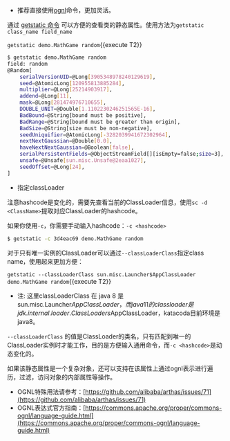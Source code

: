 - 推荐直接使用[ognl](https://arthas.aliyun.com/doc/arthas-tutorials.html?language=cn&id=ognl)命令，更加灵活。

通过 [getstatic 命令](https://arthas.aliyun.com/doc/getstatic.html) 可以方便的查看类的静态属性。使用方法为`getstatic class_name field_name`

`getstatic demo.MathGame random`{{execute T2}}

```bash
$ getstatic demo.MathGame random
field: random
@Random[
    serialVersionUID=@Long[3905348978240129619],
    seed=@AtomicLong[120955813885284],
    multiplier=@Long[25214903917],
    addend=@Long[11],
    mask=@Long[281474976710655],
    DOUBLE_UNIT=@Double[1.1102230246251565E-16],
    BadBound=@String[bound must be positive],
    BadRange=@String[bound must be greater than origin],
    BadSize=@String[size must be non-negative],
    seedUniquifier=@AtomicLong[-3282039941672302964],
    nextNextGaussian=@Double[0.0],
    haveNextNextGaussian=@Boolean[false],
    serialPersistentFields=@ObjectStreamField[][isEmpty=false;size=3],
    unsafe=@Unsafe[sun.misc.Unsafe@2eaa1027],
    seedOffset=@Long[24],
]
```

- 指定classLoader

注意hashcode是变化的，需要先查看当前的ClassLoader信息，使用`sc -d <ClassName>`提取对应ClassLoader的hashcode。

如果你使用`-c`，你需要手动输入hashcode：`-c <hashcode>`

```bash
$ getstatic -c 3d4eac69 demo.MathGame random
```

对于只有唯一实例的ClassLoader可以通过`--classLoaderClass`指定class name，使用起来更加方便：

`getstatic --classLoaderClass sun.misc.Launcher$AppClassLoader demo.MathGame random`{{execute T2}}

- 注: 这里classLoaderClass 在 java 8 是 sun.misc.Launcher$AppClassLoader，而java 11的classloader是jdk.internal.loader.ClassLoaders$AppClassLoader，katacoda目前环境是java8。

`--classLoaderClass` 的值是ClassLoader的类名，只有匹配到唯一的ClassLoader实例时才能工作，目的是方便输入通用命令，而`-c <hashcode>`是动态变化的。

如果该静态属性是一个复杂对象，还可以支持在该属性上通过ognl表示进行遍历，过滤，访问对象的内部属性等操作。

- OGNL特殊用法请参考：[https://github.com/alibaba/arthas/issues/71](https://github.com/alibaba/arthas/issues/71)
- OGNL表达式官方指南：[https://commons.apache.org/proper/commons-ognl/language-guide.html](https://commons.apache.org/proper/commons-ognl/language-guide.html)
